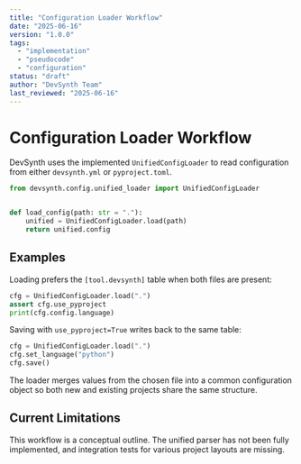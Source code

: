 ```yaml
---
title: "Configuration Loader Workflow"
date: "2025-06-16"
version: "1.0.0"
tags:
  - "implementation"
  - "pseudocode"
  - "configuration"
status: "draft"
author: "DevSynth Team"
last_reviewed: "2025-06-16"
---
```


# Configuration Loader Workflow

DevSynth uses the implemented `UnifiedConfigLoader` to read configuration from
either `devsynth.yml` or `pyproject.toml`.

```python
from devsynth.config.unified_loader import UnifiedConfigLoader


def load_config(path: str = "."):
    unified = UnifiedConfigLoader.load(path)
    return unified.config
```

## Examples

Loading prefers the `[tool.devsynth]` table when both files are present:

```python
cfg = UnifiedConfigLoader.load(".")
assert cfg.use_pyproject
print(cfg.config.language)
```

Saving with `use_pyproject=True` writes back to the same table:

```python
cfg = UnifiedConfigLoader.load(".")
cfg.set_language("python")
cfg.save()
```

The loader merges values from the chosen file into a common configuration object so both new and existing projects share the same structure.

## Current Limitations

This workflow is a conceptual outline. The unified parser has not been fully
implemented, and integration tests for various project layouts are missing.
